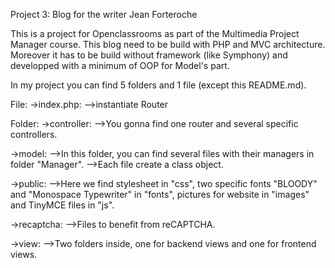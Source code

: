 Project 3: Blog for the writer Jean Forteroche

This is a project for Openclassrooms as part of the Multimedia Project Manager course.
This blog need to be build with PHP and MVC architecture. Moreover it has to be build without framework (like Symphony) and developped with a minimum of OOP for Model's part.

In my project you can find 5 folders and 1 file (except this README.md).

File:
->index.php:
	-->instantiate Router

Folder:
->controller:
	-->You gonna find one router and several specific controllers.

->model:
	-->In this folder, you can find several files with their managers in folder "Manager".
	-->Each file create a class object.

->public:
	-->Here we find stylesheet in "css", two specific fonts "BLOODY" and "Monospace Typewriter" in "fonts", pictures for website in "images" and TinyMCE files in "js".

->recaptcha:
	-->Files to benefit from reCAPTCHA.

->view:
	-->Two folders inside, one for backend views and one for frontend views.